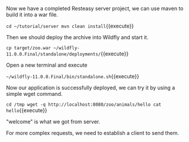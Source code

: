 Now we have a completed Resteasy server project, we can use maven to build it into a war file.


`cd ~/tutorial/server
mvn clean install`{{execute}}


Then we should deploy the archive into Wildfly and start it.


`cp target/zoo.war ~/wildfly-11.0.0.Final/standalone/deployments/`{{execute}}


Open a new terminal and execute


`~/wildfly-11.0.0.Final/bin/standalone.sh`{{execute}}


Now our application is successfully deployed, we can try it by using a simple wget command.


`cd /tmp
wget -q http://localhost:8080/zoo/animals/hello
cat hello`{{execute}}


"welcome" is what we got from server.


For more complex requests, we need to establish a client to send them.
